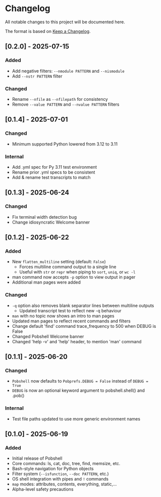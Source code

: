 # Changelog

All notable changes to this project will be documented here.

The format is based on [Keep a Changelog](https://keepachangelog.com).

## [0.2.0] - 2025-07-15
### Added
- Add negative filters: `--nmodule PATTERN`  and `--nismodule` 
- Add `--nstr PATTERN` filter
### Changed
- Rename `--nfile` as `--nfilepath` for consistency
- Remove `--value PATTERN` and `--nvalue PATTERN` filters

## [0.1.4] - 2025-07-01
### Changed
- Minimum supported Python lowered from 3.12 to 3.11
### Internal
- Add .yml spec for Py 3.11 test environment
- Rename prior .yml specs to be consistent
- Add & rename test transcripts to match

## [0.1.3] - 2025-06-24
### Changed
- Fix terminal width detection bug
- Change idiosyncratic Welcome banner

## [0.1.2] - 2025-06-22
### Added
- New `flatten_multiline` setting (default: `False`)
  - Forces multiline command output to a single line
  - Useful with `str` or `repr` when piping to `sort`, `uniq`, or `wc -l`
- man command now accepts `-p` option to view output in pager
- Additional man pages were added
### Changed
- `-q` option also removes blank separator lines between multiline outputs
  - Updated transcript test to reflect new -q behaviour  
- `man` with no topic now shows an intro to man pages
- Updated man pages to reflect recent commands and filters
- Change default 'find' command trace_frequency to 500 when DEBUG is False
- Changed Pobshell Welcome banner
- Changed 'help -v' and 'help' header, to mention 'man' command

## [0.1.1] - 2025-06-20
### Changed
- `Pobshell` now defaults to `Pobprefs.DEBUG = False` instead of `DEBUG = True`
- `DEBUG` is now an optional keyword argument to pobshell.shell() and .pob()
### Internal
- Test file paths updated to use more generic environment names

## [0.1.0] - 2025-06-19
### Added
- Initial release of Pobshell
- Core commands: ls, cat, doc, tree, find, memsize, etc.
- Bash-style navigation for Python objects
- Filter system (`--isfunction`, `--doc PATTERN`, etc.)
- OS shell integration with pipes and `!` commands
- `map` modes: attributes, contents, everything, static,...
- Alpha-level safety precautions

